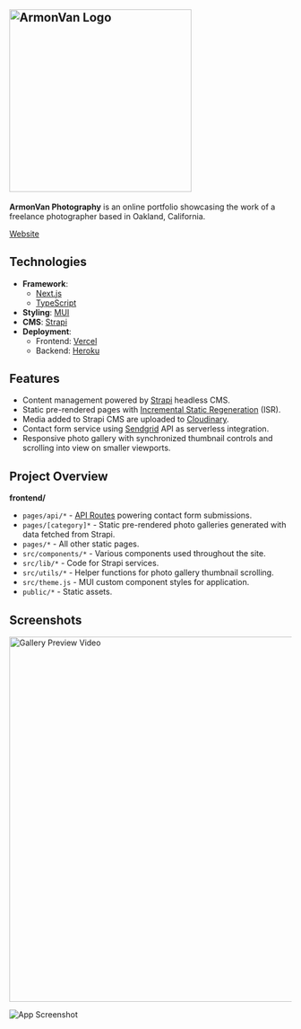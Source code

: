 ## <img src="https://user-images.githubusercontent.com/57969414/173707153-0d9b023c-3892-4842-9658-54ec649e8333.png" alt="ArmonVan Logo" width="325">

**ArmonVan Photography** is an online portfolio showcasing the work of a freelance photographer based in Oakland, California.

[Website](https://armonvanphoto.com)

## Technologies

- **Framework**:
  - [Next.js](https://nextjs.org)
  - [TypeScript](https://nextjs.org/docs/basic-features/typescript)
- **Styling**: [MUI](https://mui.org)
- **CMS**: [Strapi](https://strapi.com)
- **Deployment**:
  - Frontend: [Vercel](https://vercel.com)
  - Backend: [Heroku](https://heroku.com)

## Features

- Content management powered by [Strapi](https://strapi.io) headless CMS.
- Static pre-rendered pages with [Incremental Static Regeneration](https://vercel.com/docs/concepts/next.js/incremental-static-regeneration) (ISR).
- Media added to Strapi CMS are uploaded to [Cloudinary](https://cloudinary.com).
- Contact form service using [Sendgrid](https://sendgrid.com) API as serverless integration.
- Responsive photo gallery with synchronized thumbnail controls and scrolling into view on smaller viewports.

## Project Overview

**frontend/**

- `pages/api/*` - [API Routes](https://nextjs.org/blog/next-9#api-routes) powering contact form submissions.
- `pages/[category]*` - Static pre-rendered photo galleries generated with data fetched from Strapi.
- `pages/*` - All other static pages.
- `src/components/*` - Various components used throughout the site.
- `src/lib/*` - Code for Strapi services.
- `src/utils/*` - Helper functions for photo gallery thumbnail scrolling.
- `src/theme.js` - MUI custom component styles for application.
- `public/*` - Static assets.

## Screenshots

<img src="https://user-images.githubusercontent.com/57969414/183147872-21d0d070-7261-44a2-af20-e6e91d564fca.gif" alt="Gallery Preview Video" width="650px">

![App Screenshot](https://res.cloudinary.com/jjo/image/upload/v1655059797/Portfolio/Armon%20Van%20Photography/armonvan-preview_kok1sn.png)
